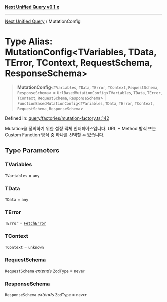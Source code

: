 [**Next Unified Query v0.1.x**](../README.md)

***

[Next Unified Query](../globals.md) / MutationConfig

# Type Alias: MutationConfig\<TVariables, TData, TError, TContext, RequestSchema, ResponseSchema\>

> **MutationConfig**\<`TVariables`, `TData`, `TError`, `TContext`, `RequestSchema`, `ResponseSchema`\> = `UrlBasedMutationConfig`\<`TVariables`, `TData`, `TError`, `TContext`, `RequestSchema`, `ResponseSchema`\> \| `FunctionBasedMutationConfig`\<`TVariables`, `TData`, `TError`, `TContext`, `RequestSchema`, `ResponseSchema`\>

Defined in: [query/factories/mutation-factory.ts:142](https://github.com/newExpand/next-unified-query/blob/main/packages/core/src/query/factories/mutation-factory.ts#L142)

Mutation을 정의하기 위한 설정 객체 인터페이스입니다.
URL + Method 방식 또는 Custom Function 방식 중 하나를 선택할 수 있습니다.

## Type Parameters

### TVariables

`TVariables` = `any`

### TData

`TData` = `any`

### TError

`TError` = [`FetchError`](../classes/FetchError.md)

### TContext

`TContext` = `unknown`

### RequestSchema

`RequestSchema` *extends* `ZodType` = `never`

### ResponseSchema

`ResponseSchema` *extends* `ZodType` = `never`
